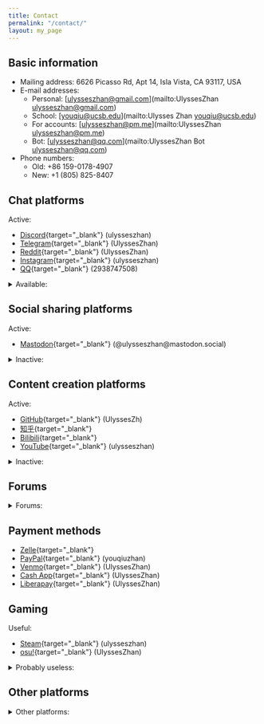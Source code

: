 ```yaml
---
title: Contact
permalink: "/contact/"
layout: my_page
---
```


## Basic information

* Mailing address: 6626 Picasso Rd, Apt 14, Isla Vista, CA 93117, USA
* E-mail addresses:
  * Personal: [ulysseszhan@gmail.com](mailto:UlyssesZhan <ulysseszhan@gmail.com>)
  * School: [youqiu@ucsb.edu](mailto:Ulysses Zhan <youqiu@ucsb.edu>)
  * For accounts: [ulysseszhan@pm.me](mailto:UlyssesZhan <ulysseszhan@pm.me>)
  * Bot: [ulysseszhan@qq.com](mailto:UlyssesZhan Bot <ulysseszhan@qq.com>)
* Phone numbers:
  * Old: +86 159-0178-4907
  * New: +1 (805) 825-8407

## Chat platforms

Active:

* [Discord](https://discordapp.com/users/586808226058862623){target="_blank"} (ulysseszhan)
* [Telegram](https://t.me/UlyssesZhan){target="_blank"} (UlyssesZhan)
* [Reddit](https://reddit.com/u/UlyssesZhan){target="_blank"} (UlyssesZhan)
* [Instagram](https://instagram.com/ulysseszhan){target="_blank"} (ulysseszhan)
* [QQ](https://qm.qq.com/cgi-bin/qm/qr?k=-u9lqfGgG0FoZjI-LJoFUtzJzBq2KMfa){target="_blank"} (2938747508)

<details>
<summary>Available:</summary>

* [WhatsApp](https://wa.me/qr/AWJXLNDNIBM3G1){target="_blank"}
* [LINE](https://line.me/ti/p/UORDWHwDyR){target="_blank"}
* [Skype](https://join.skype.com/invite/qJ1LIuNb3UQv){target="_blank"}
* [Snapchat](https://snapchat.com/add/ulysseszhan){target="_blank"} (ulysseszhan)
* [GroupMe](https://groupme.com/contact/106459805/ZE5oVxdV){target="_blank"}
* [WeChat](https://u.wechat.com/ENVS9zaZ_kYDj7Q2TdwWdyQ){target="_blank"} (ulysseszhan)
* [Matrix](https://matrix.to/#/@ulysseszhan:matrix.org){target="_blank"} (\@ulysseszhan:matrix.org)
* [Session](https://getsession.org/download){target="_blank"} (053a1db4f9acead86f348991668e76b04771e840503972ebf74d6b7d23cb767471)
* [Signal](https://signal.org/install){target="_blank"} ((805) 825-8407)

</details>

## Social sharing platforms

Active:

* [Mastodon](https://mastodon.social/@ulysseszhan){target="_blank"} (\@ulysseszhan\@mastodon.social)

<details>
<summary>Inactive:</summary>

* [Instagram](https://instagram.com/ulysseszhan){target="_blank"} (ulysseszhan)
* [Facebook](https://facebook.com/YouqiuZhan){target="_blank"} (YouqiuZhan)
* [Twitter](https://twitter.com/UlyssesZhan){target="_blank"} (UlyssesZhan)
* [QQ](https://qm.qq.com/cgi-bin/qm/qr?k=-u9lqfGgG0FoZjI-LJoFUtzJzBq2KMfa){target="_blank"} (2938747508)
* [WeChat](https://u.wechat.com/ENVS9zaZ_kYDj7Q2TdwWdyQ){target="_blank"} (ulysseszhan)
* [Tumblr](https://ulysseszhan.tumblr.com/){target="_blank"} (ulysseszhan)
* [微博](https://weibo.com/u/3207976064){target="_blank"}
* [BeReal.](https://bere.al/ulysseszhan){target="_blank"} (ulysseszhan)
* [Bilibili](https://space.bilibili.com/226047082/dynamic){target="_blank"}

</details>

## Content creation platforms

Active:

* [GitHub](https://github.com/UlyssesZh){target="_blank"} (UlyssesZh)
* [知乎](https://zhihu.com/people/ulysseszhan){target="_blank"}
* [Bilibili](https://space.bilibili.com/226047082){target="_blank"}
* [YouTube](https://youtube.com/@ulysseszhan){target="_blank"} (ulysseszhan)

<details>
<summary>Inactive:</summary>

* [MuseScore](https://musescore.com/ulysseszhan){target="_blank"} (ulysseszhan)
* [Codeberg](https://codeberg.org/UlyssesZhan){target="_blank"} (UlyssesZhan)
* [GitLab](https://gitlab.com/UlyssesZhan){target="_blank"} (UlyssesZhan)
* [Pinterest](https://pinterest.com/ulysseszhan){target="_blank"} (ulysseszhan)
* [Medium](https://medium.com/@ulysseszhan){target="_blank"} (ulysseszhan)
* [SourceForge](https://sourceforge.net/u/ulysseszhan){target="_blank"} (ulysseszhan)
* [OnlyFans](https://onlyfans.com/ulysseszhan){target="_blank"} (ulysseszhan)
* [Flickr](https://flickr.com/photos/UlyssesZhan){target="_blank"} (UlyssesZhan)
* [DeviantArt](https://deviantart.com/ulysseszhan){target="_blank"} (UlyssesZhan)
* [ArtStation](https://artstation.com/ulysseszhan){target="_blank"} (ulysseszhan)
* [Pixiv](https://pixiv.net/users/28889180){target="_blank"} (ulysseszhan)
* [SoundCloud](https://soundcloud.com/ulysseszhan){target="_blank"} (ulysseszhan)
* [Twitch](https://twitch.tv/ulysseszhan){target="_blank"} (ulysseszhan)
* [TikTok](https://tiktok.com/@ulysseszhan){target="_blank"} (ulysseszhan)
* [CSDN博客](https://blog.csdn.net/qq_33904752){target="_blank"}
* [虫虫钢琴网](https://gangqinpu.com/member/634972.html){target="_blank"}

</details>

## Forums

<details>
<summary>Forums:</summary>

General:

* [Reddit](https://reddit.com/u/UlyssesZhan){target="_blank"} (UlyssesZhan)
* [知乎](https://zhihu.com/people/ulysseszhan){target="_blank"}
* [StackExchange](https://stackexchange.com/users/14182367){target="_blank"}
* [百度贴吧](https://tieba.baidu.com/home/main?id=tb.1.60c23df.ZeK_nGL220R_urGB_jdd3w){target="_blank"}
* [Quora](https://quora.com/profile/Ulysses-Zhan){target="_blank"} (Ulysses Zhan)

Specific:

* [Project1](https://rpg.blue/?2644692){target="_blank"}
* [4399手游论坛](https://bbs.4399.cn/forums-mythread-uid-832996581){target="_blank"}
* [PVZ Forum](https://forum.crescb.com/profile/6068){target="_blank"} (ulysseszhan)

Miscellaneous:

* [MacroDroid Forum](https://macrodroidforum.com/index.php?members/ulysseszhan.24270){target="_blank"}
* [Jellyfin Forum](https://forum.jellyfin.org/u-ulysseszhan){target="_blank"} (UlyssesZhan)
* [Nextcloud community](https://help.nextcloud.com/u/ulysseszhan){target="_blank"} (UlyssesZhan)
* [KDE Discuss](https://discuss.kde.org/u/ulysseszhan){target="_blank"} (UlyssesZhan)

</details>

## Payment methods

* [Zelle](enroll.zellepay.com/qr-codes?data=eyJuYW1lIjoiWU9VUUlVIiwidG9rZW4iOiI4MDU4MjU4NDA3IiwiYWN0aW9uIjoicGF5bWVudCJ9){target="_blank"}
* [PayPal](https://paypal.me/youqiuzhan){target="_blank"} (youqiuzhan)
* [Venmo](https://venmo.com/UlyssesZhan){target="_blank"} (UlyssesZhan)
* [Cash App](https://cash.app/$UlyssesZhan){target="_blank"} (UlyssesZhan)
* [Liberapay](https://liberapay.com/UlyssesZhan/){target="_blank"} (UlyssesZhan)

## Gaming

Useful:

* [Steam](https://steamcommunity.com/id/ulysseszhan){target="_blank"} (ulysseszhan)
* [osu!](https://osu.ppy.sh/users/21013127){target="_blank"} (UlyssesZhan)

<details>
<summary>Probably useless:</summary>

* [GOG.com](https://www.gog.com/u/UlyssesZhan){target="_blank"} (UlyssesZhan)
* [itch.io](https://ulysseszhan.itch.io){target="_blank"} (UlyssesZhan)
* (taptap.io) [TapTap](https://taptap.io/user/483441132){target="_blank"}
* (taptap.cn) [TapTap](https://taptap.cn/user/17520255){target="_blank"}

</details>

## Other platforms

<details>
<summary>Other platforms:</summary>

* [LinkedIn](https://linkedin.com/in/%E6%9C%89%E4%B8%98-%E8%A9%B9-7715a4155){target="_blank"}
* [Tinder](https://tinder.com/@ulysseszhan){target="_blank"} (ulysseszhan)
* [Internet Archive](https://archive.org/details/@ulysseszhan){target="_blank"} (ulysseszhan)
* [MEGA](https://mega.nz/C!DOw1hIgb){target="_blank"}
* [JSFiddle](https://jsfiddle.net/user/UlyssesZhan){target="_blank"} (UlyssesZhan)
* [CodePen](https://codepen.io/UlyssesZhan){target="_blank"} (UlyssesZhan)
* [Postman](https://postman.com/ulysseszhan){target="_blank"} (ulysseszhan)
* [Wikipedia](https://en.wikipedia.org/wiki/User:UlyssesZhan){target="_blank"} (UlyssesZhan)
* [Fandom](https://community.fandom.com/wiki/User:UlyssesZhan){target="_blank"} (UlyssesZhan)
* [百度网盘](https://snsyun.baidu.com/wap/snsdeeplink?page=middle&is_qrcode=1&qrcode_type=1&scheme=bdnetdisk%3A%2F%2Fn%2Faction.ADD_FRIEND%3Fuk%3D738998772%26type%3Dnormal){target="_blank"} (kMIErtrjD)
* [Spotify](https://open.spotify.com/user/31mqgfrabp3qehe3w6bvlp447dcm){target="_blank"}

</details>

